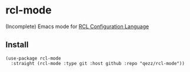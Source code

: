 # rcl-mode

(Incomplete) Emacs mode for [RCL Configuration Language](https://github.com/ruuda/rcl)

## Install

```elisp
(use-package rcl-mode
  :straight (rcl-mode :type git :host github :repo "qezz/rcl-mode"))
```

